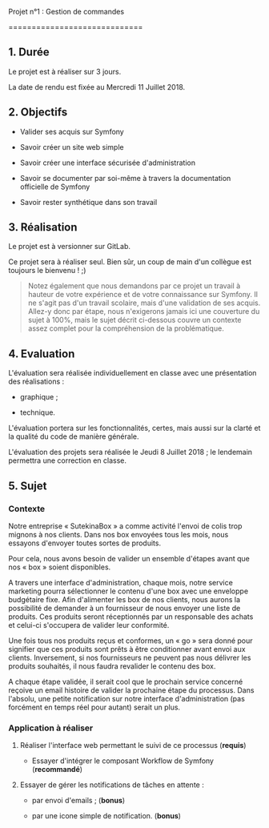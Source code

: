 Projet n°1 : Gestion de commandes
=============================

## 1. Durée
Le projet est à réaliser sur 3 jours.

La date de rendu est fixée au Mercredi 11 Juillet 2018.

## 2. Objectifs

- Valider ses acquis sur Symfony
- Savoir créer un site web simple
- Savoir créer une interface sécurisée d'administration
- Savoir se documenter par soi-même à travers la documentation officielle de Symfony
- Savoir rester synthétique dans son travail

## 3. Réalisation

Le projet est à versionner sur GitLab.

Ce projet sera à réaliser seul. Bien sûr, un coup de main d'un collègue est toujours le bienvenu !   ;)

> Notez également que nous demandons par ce projet un travail à hauteur de votre expérience et de votre connaissance sur Symfony. Il ne s'agit pas d'un travail scolaire, mais d'une validation de ses acquis. Allez-y donc par étape, nous n'exigerons jamais ici une couverture du sujet à 100%, mais le sujet décrit ci-dessous couvre un contexte assez complet pour la compréhension de la problématique.

## 4. Evaluation

L'évaluation sera réalisée individuellement en classe avec une présentation des réalisations :

* graphique ;
* technique.

L'évaluation portera sur les fonctionnalités, certes, mais aussi sur la clarté et la qualité du code de manière générale.

L'évaluation des projets sera réalisée le Jeudi 8 Juillet 2018 ; le lendemain permettra une correction en classe.

## 5. Sujet

### Contexte

Notre entreprise « SutekinaBox » a comme activité l'envoi de colis trop mignons à nos clients. Dans nos box envoyées tous les mois, nous essayons d'envoyer toutes sortes de produits.

Pour cela, nous avons besoin de valider un ensemble d'étapes avant que nos « box » soient disponibles.

A travers une interface d'administration, chaque mois, notre service marketing pourra sélectionner le contenu d'une box avec une enveloppe budgétaire fixe. Afin d'alimenter les box de nos clients, nous aurons la possibilité de demander à un fournisseur de nous envoyer une liste de produits. Ces produits seront réceptionnés par un responsable des achats et celui-ci s'occupera de valider leur conformité.
Une fois tous nos produits reçus et conformes, un « go » sera donné pour signifier que ces produits sont prêts à être conditionner avant envoi aux clients. Inversement, si nos fournisseurs ne peuvent pas nous délivrer les produits souhaités, il nous faudra revalider le contenu des box.

A chaque étape validée, il serait cool que le prochain service concerné reçoive un email histoire de valider la prochaine étape du processus. Dans l'absolu, une petite notification sur notre interface d'administration (pas forcément en temps réel pour autant) serait un plus.

### Application à réaliser

1. Réaliser l'interface web permettant le suivi de ce processus (**requis**)
	- Essayer d'intégrer le composant Workflow de Symfony (**recommandé**)
2. Essayer de gérer les notifications de tâches en attente :
	- par envoi d'emails ; (**bonus**)
	- par une icone simple de notification. (**bonus**)


